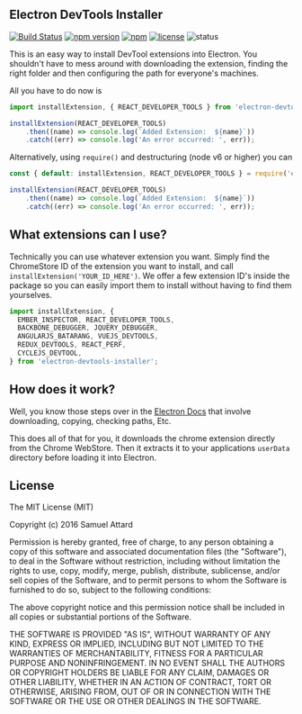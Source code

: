 Electron DevTools Installer
---------------------------

[![Build Status](https://travis-ci.org/MarshallOfSound/electron-devtools-installer.svg?branch=master)](https://travis-ci.org/MarshallOfSound/electron-devtools-installer)
[![npm version](https://badge.fury.io/js/electron-devtools-installer.svg)](https://www.npmjs.com/package/electron-devtools-installer)
[![npm](https://img.shields.io/npm/dt/electron-devtools-installer.svg?maxAge=2592000)](https://www.npmjs.com/package/electron-devtools-installer)
[![license](https://img.shields.io/github/license/GPMDP/electron-devtools-installer.svg?maxAge=2592000)](https://github.com/GPMDP/electron-devtools-installer/blob/master/LICENSE)
![status](https://img.shields.io/badge/Status-%20Ready%20for%20Awesome-red.svg)

This is an easy way to install DevTool extensions into Electron.  You shouldn't
have to mess around with downloading the extension, finding the right folder and
then configuring the path for everyone's machines.

All you have to do now is

```js
import installExtension, { REACT_DEVELOPER_TOOLS } from 'electron-devtools-installer';

installExtension(REACT_DEVELOPER_TOOLS)
    .then((name) => console.log(`Added Extension:  ${name}`))
    .catch((err) => console.log('An error occurred: ', err));
```

Alternatively, using `require()` and destructuring (node v6 or higher) you can

```js
const { default: installExtension, REACT_DEVELOPER_TOOLS } = require('electron-devtools-installer');

installExtension(REACT_DEVELOPER_TOOLS)
    .then((name) => console.log(`Added Extension:  ${name}`))
    .catch((err) => console.log('An error occurred: ', err));
```

## What extensions can I use?

Technically you can use whatever extension you want.  Simply find the ChromeStore ID
of the extension you want to install, and call `installExtension('YOUR_ID_HERE')`.  We
offer a few extension ID's inside the package so you can easily import them to install without
having to find them yourselves.

```js
import installExtension, {
  EMBER_INSPECTOR, REACT_DEVELOPER_TOOLS,
  BACKBONE_DEBUGGER, JQUERY_DEBUGGER,
  ANGULARJS_BATARANG, VUEJS_DEVTOOLS,
  REDUX_DEVTOOLS, REACT_PERF,
  CYCLEJS_DEVTOOL,
} from 'electron-devtools-installer';
```

## How does it work?

Well, you know those steps over in the [Electron Docs](https://github.com/electron/electron/blob/master/docs/tutorial/devtools-extension.md)
that involve downloading, copying, checking paths, Etc.

This does all of that for you, it downloads the chrome extension directly from
the Chrome WebStore.  Then it extracts it to your applications `userData` directory
before loading it into Electron.


License
-------

The MIT License (MIT)

Copyright (c) 2016 Samuel Attard

Permission is hereby granted, free of charge, to any person obtaining a copy of
this software and associated documentation files (the "Software"), to deal in
the Software without restriction, including without limitation the rights to
use, copy, modify, merge, publish, distribute, sublicense, and/or sell copies of
the Software, and to permit persons to whom the Software is furnished to do so,
subject to the following conditions:

The above copyright notice and this permission notice shall be included in all
copies or substantial portions of the Software.

THE SOFTWARE IS PROVIDED "AS IS", WITHOUT WARRANTY OF ANY KIND, EXPRESS OR
IMPLIED, INCLUDING BUT NOT LIMITED TO THE WARRANTIES OF MERCHANTABILITY, FITNESS
FOR A PARTICULAR PURPOSE AND NONINFRINGEMENT. IN NO EVENT SHALL THE AUTHORS OR
COPYRIGHT HOLDERS BE LIABLE FOR ANY CLAIM, DAMAGES OR OTHER LIABILITY, WHETHER
IN AN ACTION OF CONTRACT, TORT OR OTHERWISE, ARISING FROM, OUT OF OR IN
CONNECTION WITH THE SOFTWARE OR THE USE OR OTHER DEALINGS IN THE SOFTWARE.
